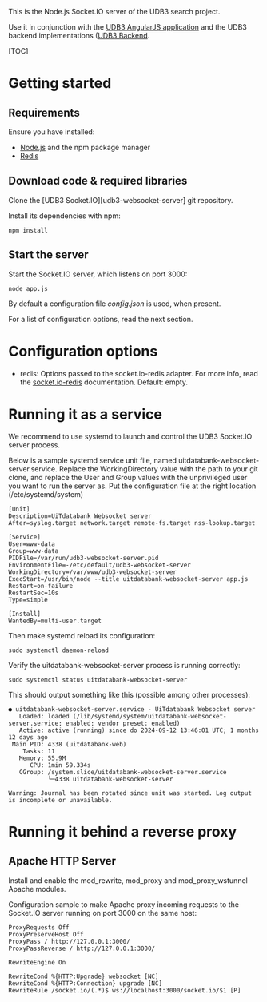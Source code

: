 This is the Node.js Socket.IO server of the UDB3 search project.

Use it in conjunction with the [UDB3 AngularJS application][udb3-angular-app]
and the UDB3 backend implementations ([UDB3 Backend][udb3-backend].


[TOC]


# Getting started

## Requirements

Ensure you have installed:

* [Node.js] and the npm package manager
* [Redis]


## Download code & required libraries

Clone the [UDB3 Socket.IO][udb3-websocket-server] git repository.

Install its dependencies with npm:

```
npm install
```

## Start the server

Start the Socket.IO server, which listens on port 3000:

```
node app.js
```

By default a configuration file _config.json_ is used, when present.

For a list of configuration options, read the next section.

# Configuration options

- redis: Options passed to the socket.io-redis adapter. For more info, read the
[socket.io-redis] documentation. Default: empty.

# Running it as a service

We recommend to use systemd to launch and control the UDB3 Socket.IO
server process.

Below is a sample systemd service unit file, named uitdatabank-websocket-server.service.
Replace the WorkingDirectory value with the path to your git clone, and replace
the User and Group values with the unprivileged user you want to run the server as.
Put the configuration file at the right location (/etc/systemd/system)

```
[Unit]
Description=UiTdatabank Websocket server
After=syslog.target network.target remote-fs.target nss-lookup.target

[Service]
User=www-data
Group=www-data
PIDFile=/var/run/udb3-websocket-server.pid
EnvironmentFile=-/etc/default/udb3-websocket-server
WorkingDirectory=/var/www/udb3-websocket-server
ExecStart=/usr/bin/node --title uitdatabank-websocket-server app.js
Restart=on-failure
RestartSec=10s
Type=simple

[Install]
WantedBy=multi-user.target
```

Then make systemd reload its configuration:

```
sudo systemctl daemon-reload
```

Verify the uitdatabank-websocket-server process is running correctly:

```
sudo systemctl status uitdatabank-websocket-server
```

This should output something like this (possible among other processes):

```
● uitdatabank-websocket-server.service - UiTdatabank Websocket server
   Loaded: loaded (/lib/systemd/system/uitdatabank-websocket-server.service; enabled; vendor preset: enabled)
   Active: active (running) since do 2024-09-12 13:46:01 UTC; 1 months 12 days ago
 Main PID: 4338 (uitdatabank-web)
    Tasks: 11
   Memory: 55.9M
      CPU: 1min 59.334s
   CGroup: /system.slice/uitdatabank-websocket-server.service
           └─4338 uitdatabank-websocket-server

Warning: Journal has been rotated since unit was started. Log output is incomplete or unavailable.
```


# Running it behind a reverse proxy

## Apache HTTP Server

Install and enable the mod_rewrite, mod_proxy and mod_proxy_wstunnel Apache
modules.

Configuration sample to make Apache proxy incoming requests to the Socket.IO
server running on port 3000 on the same host:

```
ProxyRequests Off
ProxyPreserveHost Off
ProxyPass / http://127.0.0.1:3000/
ProxyPassReverse / http://127.0.0.1:3000/

RewriteEngine On

RewriteCond %{HTTP:Upgrade} websocket [NC]
RewriteCond %{HTTP:Connection} upgrade [NC]
RewriteRule /socket.io/(.*)$ ws://localhost:3000/socket.io/$1 [P]
```

[udb3-angular-app]: https://github.com/cultuurnet/udb3-angular-app

[udb3-websockets]: https://github.com/cultuurnet/udb3-websocket-server

[udb3-backend]: https://github.com/cultuurnet/udb3-backend

[Node.js]: http://nodejs.org/

[Redis]: http://redis.io/

[socket.io-redis]: https://github.com/Automattic/socket.io-redis
